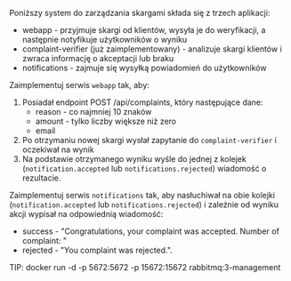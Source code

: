 Poniższy system do zarządzania skargami składa się z trzech aplikacji:
 - webapp - przyjmuje skargi od klientów, wysyła je do weryfikacji, a następnie notyfikuje użytkowników o wyniku
 - complaint-verifier (już zaimplementowany) - analizuje skargi klientów i zwraca informację o akceptacji lub braku
 - notifications - zajmuje się wysyłką powiadomień do użytkowników

Zaimplementuj serwis `webapp` tak, aby:
1. Posiadał endpoint POST /api/complaints, który następujące dane:
    - reason - co najmniej 10 znaków
    - amount - tylko liczby większe niż zero
    - email
2. Po otrzymaniu nowej skargi wysłał zapytanie do `complaint-verifier` i oczekiwał na wynik
3. Na podstawie otrzymanego wyniku wyśle do jednej z kolejek (`notification.accepted` lub `notifications.rejected`) wiadomość o rezultacie.

Zaimplementuj serwis `notifications` tak, aby nasłuchiwał na obie kolejki (`notification.accepted` lub `notifications.rejected`) i zależnie od wyniku akcji wypisał na odpowiednią wiadomość:
 - success - "Congratulations, your complaint was accepted. Number of complaint: <number>"
 - rejected - "You complaint was rejected.".

TIP: docker run -d -p 5672:5672 -p 15672:15672 rabbitmq:3-management
